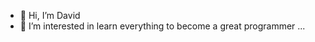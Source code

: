 - 👋 Hi, I’m David
- 👀 I’m interested in learn everything to become a great programmer ...

<!---
soul777hunter/soul777hunter is a ✨ special ✨ repository because its `README.md` (this file) appears on your GitHub profile.
You can click the Preview link to take a look at your changes.
--->
